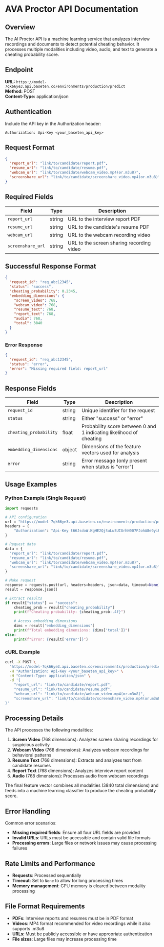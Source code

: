 # AVA Proctor API Documentation

## Overview

The AI Proctor API is a machine learning service that analyzes interview recordings and documents to detect potential cheating behavior. It processes multiple modalities including video, audio, and text to generate a cheating probability score.

## Endpoint

**URL:** `https://model-7qk66ye3.api.baseten.co/environments/production/predict`  
**Method:** POST  
**Content-Type:** application/json

## Authentication

Include the API key in the Authorization header:
```
Authorization: Api-Key <your_baseten_api_key>
```

## Request Format

```json
{
  "report_url": "link/to/candidate/report.pdf",
  "resume_url": "link/to/candidate/resume.pdf",
  "webcam_url": "link/to/candidate/webcam_video.mp4(or.m3u8)",
  "screenshare_url": "link/to/candidate/screenshare_video.mp4(or.m3u8)"
}
```

## Required Fields

| Field | Type | Description |
|-------|------|-------------|
| `report_url` | string | URL to the interview report PDF |
| `resume_url` | string | URL to the candidate's resume PDF |
| `webcam_url` | string | URL to the webcam recording video |
| `screenshare_url` | string | URL to the screen sharing recording video | 

## Successful Response Format

```json
{
  "request_id": "req_abc12345",
  "status": "success",
  "cheating_probability": 0.2345,
  "embedding_dimensions": {
    "screen_video": 768,
    "webcam_video": 768,
    "resume_text": 768,
    "report_text": 768,
    "audio": 768,
    "total": 3840
  }
}
```

### Error Response

```json
{
  "request_id": "req_abc12345",
  "status": "error",
  "error": "Missing required field: report_url"
}
```

## Response Fields

| Field | Type | Description |
|-------|------|-------------|
| `request_id` | string | Unique identifier for the request |
| `status` | string | Either "success" or "error" |
| `cheating_probability` | float | Probability score between 0 and 1 indicating likelihood of cheating |
| `embedding_dimensions` | object | Dimensions of the feature vectors used for analysis |
| `error` | string | Error message (only present when status is "error") |

## Usage Examples

### Python Example (Single Request)

```python
import requests

# API configuration
url = "https://model-7qk66ye3.api.baseten.co/environments/production/predict"
headers = {
    "Authorization": "Api-Key t66JsdoW.KgHE2QjSuLw3UIGrhN007PJohA8e9yiU"
}

# Request data
data = {
  "report_url": "link/to/candidate/report.pdf",
  "resume_url": "link/to/candidate/resume.pdf",
  "webcam_url": "link/to/candidate/webcam_video.mp4(or.m3u8)",
  "screenshare_url": "link/to/candidate/screenshare_video.mp4(or.m3u8)"
}

# Make request
response = requests.post(url, headers=headers, json=data, timeout=None)
result = response.json()

# Extract results
if result["status"] == "success":
    cheating_prob = result["cheating_probability"]
    print(f"Cheating probability: {cheating_prob:.4f}")
    
    # Access embedding dimensions
    dims = result["embedding_dimensions"]
    print(f"Total embedding dimensions: {dims['total']}")
else:
    print(f"Error: {result['error']}")
```


### cURL Example

```bash
curl -X POST \
  "https://model-7qk66ye3.api.baseten.co/environments/production/predict" \
  -H "Authorization: Api-Key <your_baseten_api_key>" \
  -H "Content-Type: application/json" \
  -d '{
    "report_url": "link/to/candidate/report.pdf",
    "resume_url": "link/to/candidate/resume.pdf",
    "webcam_url": "link/to/candidate/webcam_video.mp4(or.m3u8)",
    "screenshare_url": "link/to/candidate/screenshare_video.mp4(or.m3u8)"
}'
```

## Processing Details

The API processes the following modalities:

1. **Screen Video** (768 dimensions): Analyzes screen sharing recordings for suspicious activity
2. **Webcam Video** (768 dimensions): Analyzes webcam recordings for behavioral patterns
3. **Resume Text** (768 dimensions): Extracts and analyzes text from candidate resumes
4. **Report Text** (768 dimensions): Analyzes interview report content
5. **Audio** (768 dimensions): Processes audio from webcam recordings

The final feature vector combines all modalities (3840 total dimensions) and feeds into a machine learning classifier to produce the cheating probability score.

## Error Handling

Common error scenarios:

- **Missing required fields**: Ensure all four URL fields are provided
- **Invalid URLs**: URLs must be accessible and contain valid file formats
- **Processing errors**: Large files or network issues may cause processing failures

## Rate Limits and Performance

- **Requests**: Processed sequentially
- **Timeout**: Set to `None` to allow for long processing times
- **Memory management**: GPU memory is cleared between modality processing

## File Format Requirements

- **PDFs**: Interview reports and resumes must be in PDF format
- **Videos**: MP4 format recommended for video recordings while it also supports .m3u8
- **URLs**: Must be publicly accessible or have appropriate authentication
- **File sizes**: Large files may increase processing time 
